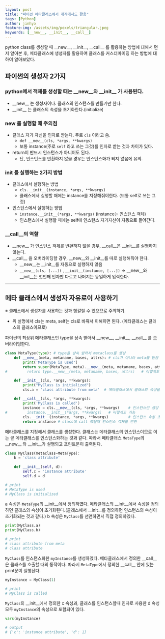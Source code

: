 ```yaml
---
layout: post
title: "파이썬 메타클래스에서 매직메서드 활용"
tags: [Python]
author: jinhyo
feature-img: /assets/img/pexels/triangular.jpeg 
keywords: [__new__, __init__, __call__]
---
```

python class를 생성할 때 \_\_new__, \_\_init__, \_\_call__ 를 활용하는 방법에 대해서 먼저 알아본 후, 메타클래스에 생성자를 활용하여 클래스를 커스터마이징 하는 방법에 대하여 알아보았다.

## 파이썬의 생성자 2가지

### python에서 객체를 생성할 때는 \_\_new__와 \_\_init__ 가 사용된다.
- \_\_new\_\_ 는 생성자이다.  클래스의 인스턴스를 만들기만 한다.
- \_\_init\_\_ 는 클래스의 속성을 초기화한다.(initialize)

### __new__ 를 실행할 때 주의점
- 클래스 자기 자신을 인자로 받는다. 주로 `cls`  이라고 씀.
    - `def __new__(cls, *args, **kwargs)`
    - 보통 instance(주로  `self` 라고 쓰는 그것)를 인자로 받는 것과 차이가 있다.
- return이 반드시 인스턴스가 아니어도 된다.
    - 단, 인스턴스를 반환하지 않을 경우는 인스턴스화가 되지 않음에 유의.

### __init__ 를 실행하는 2가지 방법
- 클래스에서 실행하는 방법
    - `cls.__init__(instance, *args, **kwargs)`
    - 클래스에서 실행할 때에는 instance를 지정해줘야한다. (보통 self로 쓰는 그것)
- 인스턴스에서 실행하는 방법
    - `instance.__init__(*args, **kwargs)`  (instance는 인스턴스 객체)
    - 인스턴스에서 실행할 때에는 self에 인스턴스 자기자신이 자동으로 들어간다.

### __call__의 역할
- \_\_new__ 가 인스턴스 객체를 반환하지 않을 경우, \_\_call__은 \_\_init__를 실행하지 않는다.
- \_\_call__ 을 오버라이딩할 경우, \_\_new__와 \_\_init__를 따로 실행해줘야 한다.
    - \_\_new__는 \_\_init__를 자동으로 실행하지 않음
    - `__new__(cls, [...])` , `__init__(instance, [...])`  ⇒ \_\_new__와 \_\_init__는 첫번째 인자만 다르고 나머지는 동일하게 입력한다.

---

## 메타 클래스에서 생성자 자유로이 사용하기

※ 클래스에서 생성자를 사용하는 것과 헷갈릴 수 있으므로 주의하기.
- 위 설명에서 cls는 meta, self는 cls로 바꿔서 이해하면 된다. (메타클래스는 클래스의 클래스이므로)


파이썬의 최상위 메타클래스인 type을 상속 받아서  \_\_new__, \_\_init__, \_\_call__ 를 오버라이딩한다.
```python
class MetaType(type): # type을 상속 받아서 metaclass를 생성
    def __new__(meta, metaname, bases, attrs): # cls가 아니라 meta를 받음
        print('MetaType is used')
        return super(MetaType, meta).__new__(meta, metaname, bases, attrs)
#         return type.__new__(meta, metaname, bases, attrs)   # 이렇게도 가능

    def __init__(cls, *args, **kwargs):
        print("MyClass is initialized")
        cls.a = 'class attribute from meta'  # 메타클래스에서 클래스의 속성을 정의 가능
      
    def __call__(cls, *args, **kwargs):
        print('MyClass is called')
        instance = cls.__new__(cls, *args, **kwargs)    # 인스턴스만 생성
#         instance.__init__(*args, **kwargs)   # 이렇게도 가능
        cls.__init__(instance, *args, **kwargs)         # 인스턴스 속성 초기화
        return instance # class에 call 했을때 인스턴스 객체를 반환
```


메타클래스를 지정해서 클래스를 생성한다. 클래스는 메타클래스의 인스턴스이므로 이는 곧 메타클래스를 인스턴스화하는 것과 같다. 따라서 메타클래스 `MetaType`의 \_\_new__ 와 \_\_init__가 실행되고 프린트문이 출력된다.
```python
class MyClass(metaclass=MetaType):
    b = 'class attribute'
    
    def __init__(self, d):
        self.c = 'instance attribute'
        self.d = d

# print
# MetaType is used
# MyClass is initialized
```

a 속성은 `MetaType`의 \_\_init__에서 정의하였다. 메타클래스의 \_\_init__에서 속성을 정의하면 클래스의 속성이 초기화된다.(클래스에서 \_\_init__를 정의하면 인스턴스의 속성이 초기화되는 것과 같다.) b 속성은 `MyClass`를 선언하면서 직접 정의하였다. 
```python
print(MyClass.a)
print(MyClass.b)

# print
# class attribute from meta
# class attribute
```

`MyClass`를 인스턴스화한 `myInstance`를 생성하였다. 메타클래스에서 정의한 \_\_call__은 클래스를 호출할 때의 동작이다. 따라서 `MetaType`에서 정의한 \_\_call__ 안에 있는 print문이 실행된다.
```python
myInstance = MyClass(1)

# print
# MyClass is called
```

`MyClass`의 \_\_init__에서 정의한 c 속성과, 클래스를 인스턴스할때 인자로 사용한 d 속성 모두 `myInstance`의 속성으로 포함되어 있다.
```python
vars(myInstance)

# output
# {'c': 'instance attribute', 'd': 1}
```

